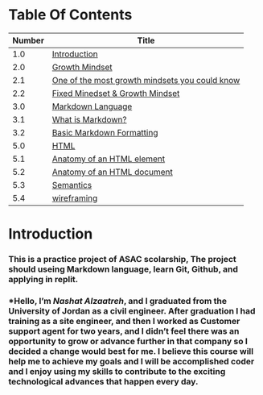 # Table Of Contents 


Number | Title 
------------ | -------------
1.0 | [ Introduction](https://nashatalzaatreh.github.io/reading-notes/#this-is-a-practice-project-of-asac-scolarship-the-project-should-useing-markdown-language-learn-git--github-and-applying-in-replit)
2.0 | [ Growth Mindset](https://nashatalzaatreh.github.io/reading-notes/Growth)
2.1 | [ One of the most growth mindsets you could know](https://nashatalzaatreh.github.io/reading-notes/Growth#one-of-the-most-growth-mindsets-you-could-know)
2.2| [ Fixed Minedset & Growth Mindset](https://nashatalzaatreh.github.io/reading-notes/Growth#to-make-the-distinction-between-a-growth-mindset-and-a-fixed-mindset-clearer-we-have-provided-this-table-with-growth-mindset-examples-and-fixed-mindset-examples)
3.0| [Markdown Language](https://nashatalzaatreh.github.io/reading-notes/Markdown)
3.1 | [ What is Markdown?](https://nashatalzaatreh.github.io/reading-notes/Markdown#what-is-markdown)
3.2| [ Basic Markdown Formatting](https://nashatalzaatreh.github.io/reading-notes/Markdown#basic-markdown-formatting)
5.0| [HTML](https://nashatalzaatreh.github.io/reading-notes/Read03)
5.1| [Anatomy of an HTML element](https://nashatalzaatreh.github.io/reading-notes/Read03#anatomy-of-an-html-element)
5.2| [Anatomy of an HTML document](https://nashatalzaatreh.github.io/reading-notes/Read03#anatomy-of-an-html-document)
5.3| [Semantics](https://nashatalzaatreh.github.io/reading-notes/Read03#semantics)
5.4| [wireframing](https://nashatalzaatreh.github.io/reading-notes/Read03#an-introduction-to-wireframing)









# Introduction

### This is a practice project of ASAC scolarship, The project should useing Markdown language, learn Git,  Github, and applying in replit.

### ***Hello**, I’m ***Nashat Alzaatreh***, and I graduated from the University of Jordan as a civil engineer. After graduation I had training as a site engineer, and then I worked as Customer support agent for two years, and I didn’t feel there was an opportunity to grow or advance further in that company so I decided a change would best for me. I believe this course will help me to achieve my goals and I will be accomplished coder and I enjoy using my skills to contribute to the exciting technological advances that happen every day.

